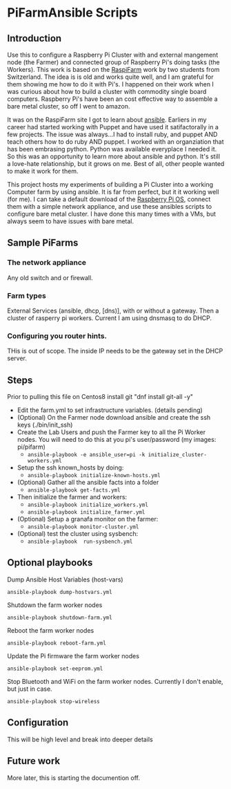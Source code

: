 <H1>PiFarmAnsible Scripts</H1>   

## Introduction

Use this to configure a Raspberry Pi Cluster with and external mangement node (the Farmer) and connected group of Raspberry Pi's doing tasks (the Workers).
This work is based on the [RaspiFarm](https://raspi.farm/) work by two students from Switzerland. The idea is is old and works quite
well, and I am grateful for them showing me how to do it with Pi's. I happened on their work when I was curious about how to build a cluster with commodity single board computers.  Raspberry Pi's have been an cost effective way to assemble a bare metal cluster, so off I went to amazon. 

It was on the RaspiFarm site I got to learn about [ansible](https://www.ansible.com/).  Earliers in my career had started working with Puppet and have used it satifactorally in a few projects.  The issue was always...I had to install ruby, and puppet AND teach others how to do ruby AND puppet. I worked with an organziation that has been embrasing python. Python was available everyplace I needed it. So this was an opportunity to learn more about ansible and python.  It's still a love-hate relationship, but it grows on me.  Best of all, other people wanted to make it work for them.</p>

This project hosts my experiments of building a Pi Cluster into a working Computer farm by using ansible.  It is far from perfect, but it it working well (for me). I can take a default download of the [Raspberry Pi OS](https://www.raspberrypi.org/software/operating-systems/), connect them with a simple network appliance, and use these ansibles scripts to configure bare metal cluster. I have done this many times with a VMs, but always seem to have issues with bare metal.</p>

## Sample PiFarms

###  The network appliance

Any old switch and or firewall.

###  Farm types

External Services (ansible, dhcp, [dns)], with or without a gateway.  Then a cluster of rasperry pi workers.
Current I am using dnsmasq to do DHCP.

### Configuring you router hints.

THis is out of scope.  The inside IP needs to be the gateway set in the DHCP server.

## Steps

Prior to pulling this file on Centos8 install git  "dnf install git-all -y"

- Edit the farm.yml to set infrastructure variables. (details pending)
- (Optional) On the Farmer node download ansible and create the ssh keys  (./bin/init_ssh)
- Create the Lab Users and push the Farmer key to all the Pi Worker nodes. You will need to do this at you pi's user/password  (my images: pi/pifarm)
  - ```ansible-playbook -e ansible_user=pi -k initialize_cluster-workers.yml```
- Setup the ssh known_hosts by doing:
  - ```ansible-playbook initialize-known-hosts.yml```
- (Optional) Gather all the ansible facts into a folder
  - ```ansible-playbook get-facts.yml```
- Then initialize the farmer and workers:
  - ```ansible-playbook initialize_workers.yml```
  - ```ansible-playbook initialize_farmer.yml```
- (Optional) Setup a granafa monitor on the farmer:
  - ```ansible-playbook monitor-cluster.yml```
- (Optional) test the cluster using sysbench:
  - ```ansible-playbook  run-sysbench.yml```

## Optional playbooks

Dump Ansible Host Variables (host-vars)
```
ansible-playbook dump-hostvars.yml
```
Shutdown the farm worker nodes
```
ansible-playbook shutdown-farm.yml
```
Reboot the farm worker nodes
```
ansible-playbook reboot-farm.yml
```
Update the Pi firmware the farm worker nodes
```
ansible-playbook set-eeprom.yml
```
Stop Bluetooth and WiFi on the farm worker nodes.  Currently I don't enable, but just in case.
```
ansible-playbook stop-wireless
```
## Configuration

This will be high level and break into deeper details

## Future work


More later, this is starting the documention off.
